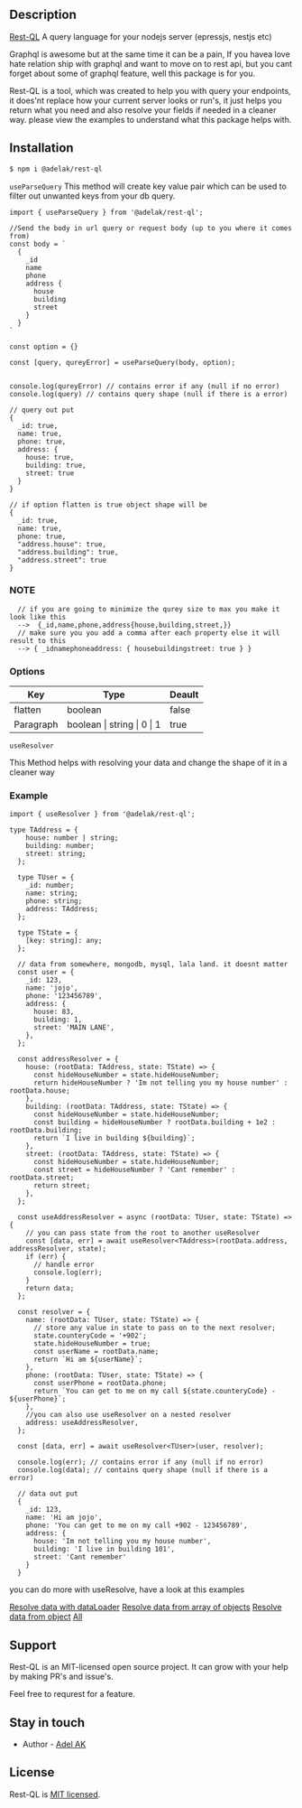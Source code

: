 ## Description

[Rest-QL](https://github.com/Adel-ak/Rest-QL) A query language for your nodejs server (epressjs, nestjs etc)

Graphql is awesome but at the same time it can be a pain, If you havea love hate relation ship with graphql and want to move on to rest api, but you cant forget about some of graphql feature, well this package is for you.

Rest-QL is a tool, which was created to help you with query your endpoints, it does'nt replace how your current server looks or run's, it just helps you return what you need and also resolve your fields if needed in a cleaner way. please view the examples to understand what this package helps with.

## Installation

```bash
$ npm i @adelak/rest-ql
```

`useParseQuery`
This method will create key value pair which can be used to filter out unwanted keys from your db query.

```
import { useParseQuery } from '@adelak/rest-ql';

//Send the body in url query or request body (up to you where it comes from)
const body = `
  {
    _id
    name
    phone
    address {
      house
      building
      street
    }
  }
`

const option = {}

const [query, qureyError] = useParseQuery(body, option);


console.log(qureyError) // contains error if any (null if no error)
console.log(query) // contains query shape (null if there is a error)

// query out put
{
  _id: true,
  name: true,
  phone: true,
  address: {
    house: true,
    building: true,
    street: true
  }
}

// if option flatten is true object shape will be
{
  _id: true,
  name: true,
  phone: true,
  "address.house": true,
  "address.building": true,
  "address.street": true
}
```

### NOTE

```
  // if you are going to minimize the qurey size to max you make it look like this
  -->  {_id,name,phone,address{house,building,street,}}
  // make sure you you add a comma after each property else it will result to this
  --> { _idnamephoneaddress: { housebuildingstreet: true } }
```

### Options

| Key       | Type                        | Deault |
| --------- | --------------------------- | ------ |
| flatten   | boolean                     | false  |
| Paragraph | boolean \| string \| 0 \| 1 | true   |

`useResolver`

This Method helps with resolving your data and change the shape of it in a cleaner way

### Example

```
import { useResolver } from '@adelak/rest-ql';

type TAddress = {
    house: number | string;
    building: number;
    street: string;
  };

  type TUser = {
    _id: number;
    name: string;
    phone: string;
    address: TAddress;
  };

  type TState = {
    [key: string]: any;
  };

  // data from somewhere, mongodb, mysql, lala land. it doesnt matter
  const user = {
    _id: 123,
    name: 'jojo',
    phone: '123456789',
    address: {
      house: 83,
      building: 1,
      street: 'MAIN LANE',
    },
  };

  const addressResolver = {
    house: (rootData: TAddress, state: TState) => {
      const hideHouseNumber = state.hideHouseNumber;
      return hideHouseNumber ? 'Im not telling you my house number' : rootData.house;
    },
    building: (rootData: TAddress, state: TState) => {
      const hideHouseNumber = state.hideHouseNumber;
      const building = hideHouseNumber ? rootData.building + 1e2 : rootData.building;
      return `I live in building ${building}`;
    },
    street: (rootData: TAddress, state: TState) => {
      const hideHouseNumber = state.hideHouseNumber;
      const street = hideHouseNumber ? 'Cant remember' : rootData.street;
      return street;
    },
  };

  const useAddressResolver = async (rootData: TUser, state: TState) => {
    // you can pass state from the root to another useResolver
    const [data, err] = await useResolver<TAddress>(rootData.address, addressResolver, state);
    if (err) {
      // handle error
      console.log(err);
    }
    return data;
  };

  const resolver = {
    name: (rootData: TUser, state: TState) => {
      // store any value in state to pass on to the next resolver;
      state.counteryCode = '+902';
      state.hideHouseNumber = true;
      const userName = rootData.name;
      return `Hi am ${userName}`;
    },
    phone: (rootData: TUser, state: TState) => {
      const userPhone = rootData.phone;
      return `You can get to me on my call ${state.counteryCode} - ${userPhone}`;
    },
    //you can also use useResolver on a nested resolver
    address: useAddressResolver,
  };

  const [data, err] = await useResolver<TUser>(user, resolver);

  console.log(err); // contains error if any (null if no error)
  console.log(data); // contains query shape (null if there is a error)

  // data out put
  {
    _id: 123,
    name: 'Hi am jojo',
    phone: 'You can get to me on my call +902 - 123456789',
    address: {
      house: 'Im not telling you my house number',
      building: 'I live in building 101',
      street: 'Cant remember'
    }
  }
```

you can do more with useResolve, have a look at this examples

[Resolve data with dataLoader](https://github.com/Adel-ak/RestQL/tree/main/example/resolveData-withDataLoader.ts)
[Resolve data from array of objects](https://github.com/Adel-ak/RestQL/tree/main/example/resolveData-ArrayData.ts)
[Resolve data from object](https://github.com/Adel-ak/RestQL/tree/main/example/resolveData.ts)
[All](https://github.com/Adel-ak/RestQL/tree/main/example)

## Support

Rest-QL is an MIT-licensed open source project. It can grow with your help by making PR's and issue's.

Feel free to requrest for a feature.

## Stay in touch

- Author - [Adel AK](https://twitter.com/Adel_xoxo)

## License

Rest-QL is [MIT licensed](https://github.com/Adel-ak/Rest-QL/blob/main/LICENSE).

